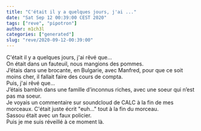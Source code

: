 ```yaml
---
title: "C'était il y a quelques jours, j'ai ..."
date: "Sat Sep 12 00:39:00 CEST 2020"
tags: ["reve", "pipotron"]
author: m1ch3l
categories: ["generated"]
slug: "reve/2020-09-12-00:39:00"
---
```


C'était il y a quelques jours, j'ai rêvé que...<br>
On était dans un fauteuil, nous mangions des pommes.<br>
J’étais dans une brocante, en Bulgarie, avec Manfred, pour que ce soit moins cher, il fallait faire des cours de compta.<br>
Puis, j'ai rêvé que...<br>
J’étais bambin dans une famille d’inconnus riches, avec une soeur qui n’est pas ma soeur.<br>
Je voyais un commentaire sur soundcloud de CALC à la fin de mes morceaux. C'était juste écrit "euh..." tout à la fin du morceau.<br>
Sassou était avec un faux policier.<br>
Puis je me suis réveillé à ce moment là.<br>
